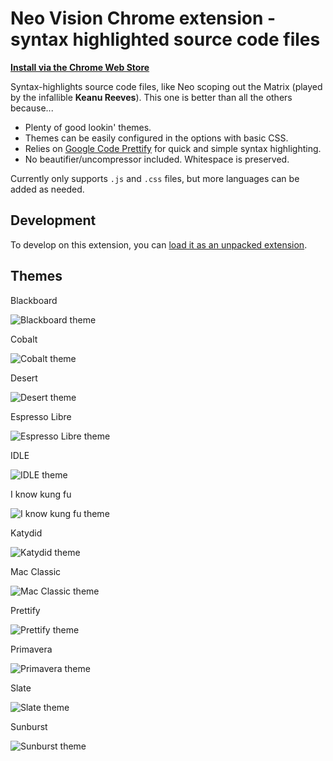 Neo Vision Chrome extension - syntax highlighted source code files
==================================================================

[**Install via the Chrome Web Store**](https://chrome.google.com/webstore/detail/lcckpjpfpmnojpkhlnekhclcfegepaij)

Syntax-highlights source code files, like Neo scoping out the Matrix (played by the infallible **Keanu Reeves**).  This one is better than all the others because...

+ Plenty of good lookin' themes.
+ Themes can be easily configured in the options with basic CSS.
+ Relies on [Google Code Prettify](http://code.google.com/p/google-code-prettify/) for quick and simple syntax highlighting.
+ No beautifier/uncompressor included. Whitespace is preserved.

Currently only supports `.js` and `.css` files, but more languages can be added as needed.

## Development

To develop on this extension, you can [load it as an unpacked extension](http://code.google.com/chrome/extensions/getstarted.html#load-ext).

## Themes

Blackboard

![Blackboard theme](http://i.imgur.com/ixBaI.png)

Cobalt

![Cobalt theme](http://i.imgur.com/ycNjR.png)

Desert

![Desert theme](http://i.imgur.com/qNhvJ.png)

Espresso Libre

![Espresso Libre theme](http://i.imgur.com/WFkpc.png)

IDLE

![IDLE theme](http://i.imgur.com/0UE16.png)

I know kung fu

![I know kung fu theme](http://i.imgur.com/ankKI.png)

Katydid

![Katydid theme](http://i.imgur.com/stKga.png)

Mac Classic

![Mac Classic theme](http://i.imgur.com/50Ko9.png)

Prettify

![Prettify theme](http://i.imgur.com/3Goky.png)

Primavera

![Primavera theme](http://i.imgur.com/HD1GU.png)

Slate

![Slate theme](http://i.imgur.com/L5Kzb.png)

Sunburst

![Sunburst theme](http://i.imgur.com/qH2Lr.png)



